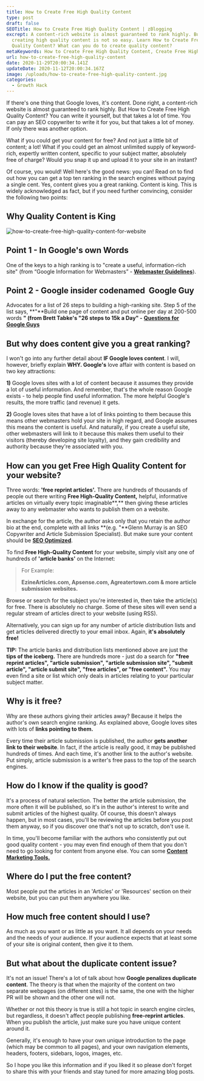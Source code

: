 ```yaml
---
title: How to Create Free High Quality Content
type: post
draft: false
SEOTitle: How to Create Free High Quality Content | zBlogging
excrept: A content-rich website is almost guaranteed to rank highly. But
  creating high quality content is not so easy. Learn How to Create Free High
  Quality Content? What can you do to create quality content?
metaKeywords: How to Create Free High Quality Content, Create Free High Quality Content
url: how-to-create-free-high-quality-content
date: 2020-11-29T20:00:34.141Z
updateDate: 2020-11-12T20:00:34.167Z
image: /uploads/how-to-create-free-high-quality-content.jpg
categories:
  - Growth Hack
---
```

If there's one thing that Google loves, it's content. Done right, a content-rich website is almost guaranteed to rank highly. But How to Create Free High Quality Content? You can write it yourself, but that takes a lot of time. You can pay an SEO copywriter to write it for you, but that takes a lot of money. If only there was another option.

What if you could get your content for free? And not just a little bit of content; a lot! What if you could get an almost unlimited supply of keyword-rich, expertly written content, specific to your subject matter, absolutely free of charge? Would you snap it up and upload it to your site in an instant?

Of course, you would! Well here's the good news: you can! Read on to find out how you can get a top ten ranking in the search engines without paying a single cent. Yes, content gives you a great ranking. Content is king. This is widely acknowledged as fact, but if you need further convincing, consider the following two points:

## Why Quality Content is King

![how-to-create-free-high-quality-content-for-website](/uploads/how-to-create-free-high-quality-content-for-website.jpg "how-to-create-free-high-quality-content-for-website")

## Point 1 - In Google's own Words

One of the keys to a high ranking is to "create a useful, information-rich site" (from “Google Information for Webmasters” - **[Webmaster Guidelines](http://www.google.com/webmasters/guidelines.html)**).

## Point 2 - Google insider codenamed  Google Guy

Advocates for a list of 26 steps to building a high-ranking site. Step 5 of the list says, **"**Build one page of content and put online per day at 200-500 words **" (from Brett Tabke's "26 steps to 15k a Day" -** **[Questions for Google Guys](https://www.webmasterworld.com/forum30/29727-6-10.htm)**

## But why does content give you a great ranking?

I won't go into any further detail about **IF Google loves content**. I will, however, briefly explain **WHY. Google's** love affair with content is based on two key attractions:

**1)** Google loves sites with a lot of content because it assumes they provide a lot of useful information. And remember, that's the whole reason Google exists - to help people find useful information. The more helpful Google's results, the more traffic (and revenue) it gets.

**2)** Google loves sites that have a lot of links pointing to them because this means other webmasters hold your site in high regard, and Google assumes this means the content is useful. And naturally, if you create a useful site, other webmasters will link to it because this makes them useful to their visitors (thereby developing site loyalty), and they gain credibility and authority because they're associated with you.

## How can you get Free High Quality Content for your website?

Three words: **'free reprint articles'.** There are hundreds of thousands of people out there writing **Free High-Quality Content,** helpful, informative articles on virtually every topic imaginable**,** then giving these articles away to any webmaster who wants to publish them on a website.

In exchange for the article, the author asks only that you retain the author bio at the end, complete with all links **(e.g. "**Glenn Murray is an SEO Copywriter and Article Submission Specialist). But make sure your content should be **[SEO Optimized](https://zblogging.com/how-to-write-seo-optimized-content/)**.

To find **Free High-Quality Content** for your website, simply visit any one of hundreds of **'article banks'** on the Internet:

> For Example:
>
> **EzineArticles.com, Apsense.com, Agreatertown.com & more article submission websites.**

Browse or search for the subject you're interested in, then take the article(s) for free. There is absolutely no charge. Some of these sites will even send a regular stream of articles direct to your website (using RSS).

Alternatively, you can sign up for any number of article distribution lists and get articles delivered directly to your email inbox. Again, **it's absolutely free!**

**TIP:** The article banks and distribution lists mentioned above are just the **tips of the iceberg.** There are hundreds more - just do a search for **"free reprint articles", "article submission", "article submission site", "submit article", "article submit site", "free articles", or "free content".** You may even find a site or list which only deals in articles relating to your particular subject matter.

## Why is it free?

Why are these authors giving their articles away? Because it helps the author's own search engine ranking. As explained above, Google loves sites with lots of **links pointing to them.**

Every time their article submission is published, the author **gets another link to their website**. In fact, if the article is really good, it may be published hundreds of times. And each time, it's another link to the author's website. Put simply, article submission is a writer's free pass to the top of the search engines.

## How do I know if the quality is good?

It's a process of natural selection. The better the article submission, the more often it will be published, so it's in the author's interest to write and submit articles of the highest quality. Of course, this doesn't always happen, but in most cases, you'll be reviewing the articles before you post them anyway, so if you discover one that's not up to scratch, don't use it.

In time, you'll become familiar with the authors who consistently put out good quality content - you may even find enough of them that you don't need to go looking for content from anyone else. You can some **[Content Marketing Tools.](https://zblogging.com/content-marketing-tools/)**

## Where do I put the free content?

Most people put the articles in an 'Articles' or 'Resources' section on their website, but you can put them anywhere you like.

## How much free content should I use?

As much as you want or as little as you want. It all depends on your needs and the needs of your audience. If your audience expects that at least some of your site is original content, then give it to them.

## **But what about the duplicate content issue?**

It's not an issue! There's a lot of talk about how **Google penalizes duplicate content**. The theory is that when the majority of the content on two separate webpages (on different sites) is the same, the one with the higher PR will be shown and the other one will not.

Whether or not this theory is true is still a hot topic in search engine circles, but regardless, it doesn't affect people publishing **free-reprint articles**. When you publish the article, just make sure you have unique content around it.

Generally, it's enough to have your own unique introduction to the page (which may be common to all pages), and your own navigation elements, headers, footers, sidebars, logos, images, etc.

So I hope you like this information and if you liked it so please don't forget to share this with your friends and stay tuned for more amazing blog posts.